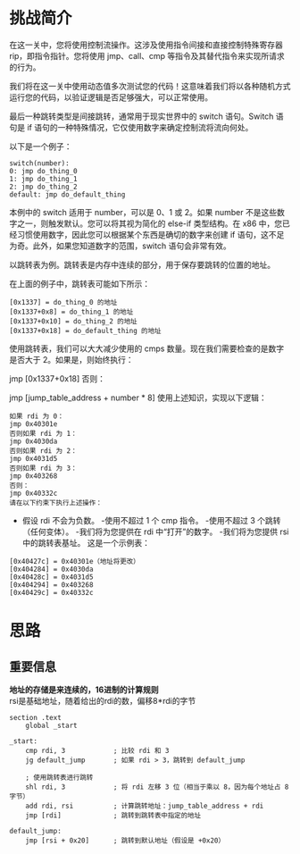 # 挑战简介
在这一关中，您将使用控制流操作。这涉及使用指令间接和直接控制特殊寄存器 rip，即指令指针。您将使用 jmp、call、cmp 等指令及其替代指令来实现所请求的行为。

我们将在这一关中使用动态值多次测试您的代码！这意味着我们将以各种随机方式运行您的代码，以验证逻辑是否足够强大，可以正常使用。

最后一种跳转类型是间接跳转，通常用于现实世界中的 switch 语句。Switch 语句是 if 语句的一种特殊情况，它仅使用数字来确定控制流将流向何处。

以下是一个例子：
```
switch(number):
0: jmp do_thing_0
1: jmp do_thing_1
2: jmp do_thing_2
default: jmp do_default_thing
```
本例中的 switch 适用于 number，可以是 0、1 或 2。如果 number 不是这些数字之一，则触发默认。您可以将其视为简化的 else-if 类型结构。在 x86 中，您已经习惯使用数字，因此您可以根据某个东西是确切的数字来创建 if 语句，这不足为奇。此外，如果您知道数字的范围，switch 语句会非常有效。

以跳转表为例。跳转表是内存中连续的部分，用于保存要跳转的位置的地址。

在上面的例子中，跳转表可能如下所示：
```
[0x1337] = do_thing_0 的地址
[0x1337+0x8] = do_thing_1 的地址
[0x1337+0x10] = do_thing_2 的地址
[0x1337+0x18] = do_default_thing 的地址
```
使用跳转表，我们可以大大减少使用的 cmps 数量。现在我们需要检查的是数字是否大于 2。如果是，则始终执行：

jmp [0x1337+0x18]
否则：

jmp [jump_table_address + number * 8]
使用上述知识，实现以下逻辑：
```
如果 rdi 为 0：
jmp 0x40301e
否则如果 rdi 为 1：
jmp 0x4030da
否则如果 rdi 为 2：
jmp 0x4031d5
否则如果 rdi 为 3：
jmp 0x403268
否则：
jmp 0x40332c
请在以下约束下执行上述操作：
```

- 假设 rdi 不会为负数。
-使用不超过 1 个 cmp 指令。
-使用不超过 3 个跳转（任何变体）。
-我们将为您提供在 rdi 中“打开”的数字。
-我们将为您提供 rsi 中的跳转表基址。
这是一个示例表：
```
[0x40427c] = 0x40301e（地址将更改）
[0x404284] = 0x4030da
[0x40428c] = 0x4031d5
[0x404294] = 0x403268
[0x40429c] = 0x40332c
```

# 思路
## 重要信息
**地址的存储是来连续的，16进制的计算规则**  
rsi是基础地址，随着给出的rdi的数，偏移8*rdi的字节  

```
section .text
    global _start

_start:
    cmp rdi, 3            ; 比较 rdi 和 3
    jg default_jump       ; 如果 rdi > 3，跳转到 default_jump

    ; 使用跳转表进行跳转
    shl rdi, 3            ; 将 rdi 左移 3 位（相当于乘以 8，因为每个地址占 8 字节）
    add rdi, rsi          ; 计算跳转地址：jump_table_address + rdi
    jmp [rdi]             ; 跳转到跳转表中指定的地址

default_jump:
    jmp [rsi + 0x20]      ; 跳转到默认地址（假设是 +0x20）
```
